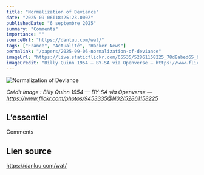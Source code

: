 ```yaml
---
title: "Normalization of Deviance"
date: "2025-09-06T18:25:23.000Z"
publishedDate: "6 septembre 2025"
summary: "Comments"
importance: ""
sourceUrl: "https://danluu.com/wat/"
tags: ["France", "Actualité", "Hacker News"]
permalink: "/papers/2025-09-06-normalization-of-deviance"
imageUrl: "https://live.staticflickr.com/65535/52861158225_78d8abed65_b.jpg"
imageCredit: "Billy Quinn 1954 — BY-SA via Openverse — https://www.flickr.com/photos/9453335@N02/52861158225"
---
```


![Normalization of Deviance](https://live.staticflickr.com/65535/52861158225_78d8abed65_b.jpg)

*Crédit image : Billy Quinn 1954 — BY-SA via Openverse — https://www.flickr.com/photos/9453335@N02/52861158225*

## L’essentiel

Comments

## Lien source

https://danluu.com/wat/
